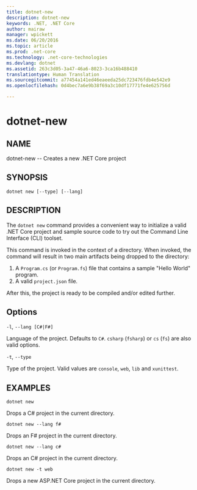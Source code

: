 ```yaml
---
title: dotnet-new
description: dotnet-new
keywords: .NET, .NET Core
author: mairaw
manager: wpickett
ms.date: 06/20/2016
ms.topic: article
ms.prod: .net-core
ms.technology: .net-core-technologies
ms.devlang: dotnet
ms.assetid: 263c3d05-3a47-46a6-8023-3ca16b488410
translationtype: Human Translation
ms.sourcegitcommit: a77454a141ed46eaeeda25dc723476fdb4e542e9
ms.openlocfilehash: 0d4bec7a6e9b38f69a3c10df17771fe4e625756d

---
```


dotnet-new
==========

## NAME
dotnet-new -- Creates a new .NET Core project

## SYNOPSIS
`dotnet new [--type] [--lang]`

## DESCRIPTION
The `dotnet new` command provides a convenient way to initialize a valid .NET Core project and sample source code to try out the Command Line Interface (CLI) toolset. 

This command is invoked in the context of a directory. When invoked, the command will result in two main artifacts being dropped to the directory: 

1. A `Program.cs` (or `Program.fs`) file that contains a sample "Hello World" program.
2. A valid `project.json` file.

After this, the project is ready to be compiled and/or edited further. 

## Options

`-l`, `--lang [C#|F#]`

Language of the project. Defaults to `C#`. `csharp` (`fsharp`) or `cs` (`fs`) are also valid options.

`-t`, `--type`

Type of the project. Valid values are `console`, `web`, `lib` and `xunittest`. 

## EXAMPLES

`dotnet new`
    
Drops a C# project in the current directory.

`dotnet new --lang f#`
    
Drops an F# project in the current directory.

`dotnet new --lang c#`
    
Drops an C# project in the current directory.

`dotnet new -t web`
    
Drops a new ASP.NET Core project in the current directory. 



<!--HONumber=Aug16_HO2-->


